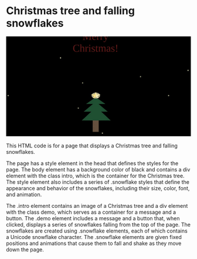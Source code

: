 # Christmas tree and falling snowflakes
![gif](chrome-capture-2022-11-28.gif)

This HTML code is for a page that displays a Christmas tree and falling snowflakes.

The page has a style element in the head that defines the styles for the page. The body element has a background color of black and contains a div element with the class intro, which is the container for the Christmas tree. The style element also includes a series of .snowflake styles that define the appearance and behavior of the snowflakes, including their size, color, font, and animation.

The .intro element contains an image of a Christmas tree and a div element with the class demo, which serves as a container for a message and a button. The .demo element includes a message and a button that, when clicked, displays a series of snowflakes falling from the top of the page. The snowflakes are created using .snowflake elements, each of which contains a Unicode snowflake character. The .snowflake elements are given fixed positions and animations that cause them to fall and shake as they move down the page.